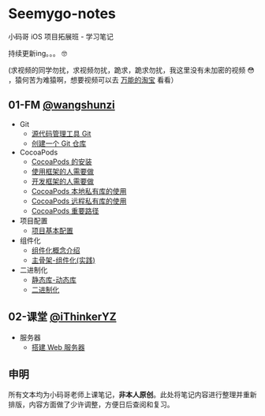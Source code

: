 # Seemygo-notes

小码哥 iOS 项目拓展班 - 学习笔记

持续更新ing。。。  🤓

(求视频的同学勿扰，求视频勿扰，跪求，跪求勿扰，我这里没有未加密的视频 😳 ，猿何苦为难猿啊，想要视频可以去 [万能的淘宝](http://www.taobao.com) 看看）

<!--https://github.com/ripperhe/Seemygo-notes/blob/master/**/**/**.md-->

## 01-FM [@wangshunzi](https://github.com/wangshunzi)

* Git
	* [源代码管理工具 Git](https://github.com/ripperhe/Seemygo-notes/blob/master/01-FM/Git/源代码管理工具Git.md)
	* [创建一个 Git 仓库](https://github.com/ripperhe/Seemygo-notes/blob/master/01-FM/Git/创建一个Git仓库.md)
* CocoaPods
	* [CocoaPods 的安装](https://github.com/ripperhe/Seemygo-notes/blob/master/01-FM/CocoaPods/CocoaPods的安装.md)
	* [使用框架的人需要做](https://github.com/ripperhe/Seemygo-notes/blob/master/01-FM/CocoaPods/使用框架的人需要做.md)
	* [开发框架的人需要做](https://github.com/ripperhe/Seemygo-notes/blob/master/01-FM/CocoaPods/开发框架的人需要做.md)
	* [CocoaPods 本地私有库的使用](https://github.com/ripperhe/Seemygo-notes/blob/master/01-FM/CocoaPods/CocoaPods本地私有库的使用.md)
	* [CocoaPods 远程私有库的使用](https://github.com/ripperhe/Seemygo-notes/blob/master/01-FM/CocoaPods/CocoaPods远程私有库的使用.md)
	* [CocoaPods 重要路径](https://github.com/ripperhe/Seemygo-notes/blob/master/01-FM/CocoaPods/CocoaPods重要路径.md)
* 项目配置
	* [项目基本配置](https://github.com/ripperhe/Seemygo-notes/blob/master/01-FM/Config/项目基本配置.md)
* 组件化
	* [组件化概念介绍](https://github.com/ripperhe/Seemygo-notes/blob/master/01-FM/Component/组件化概念介绍.md)
	* [主骨架-组件化(实践)](https://github.com/ripperhe/Seemygo-notes/blob/master/01-FM/Component/主骨架-组件化(实践).md)
* 二进制化
	* [静态库-动态库](https://github.com/ripperhe/Seemygo-notes/blob/master/01-FM/Binary/静态库-动态库.md)
	* [二进制化](https://github.com/ripperhe/Seemygo-notes/blob/master/01-FM/Binary/二进制化.md)


## 02-课堂 [@iThinkerYZ](https://github.com/iThinkerYZ)

* 服务器
	* [搭建 Web 服务器](https://github.com/ripperhe/Seemygo-notes/blob/master/02-Class/Web/搭建Web服务器.md)

## 申明

所有文本均为小码哥老师上课笔记，**非本人原创**。此处将笔记内容进行整理并重新排版，内容方面做了少许调整，方便日后查阅和复习。
